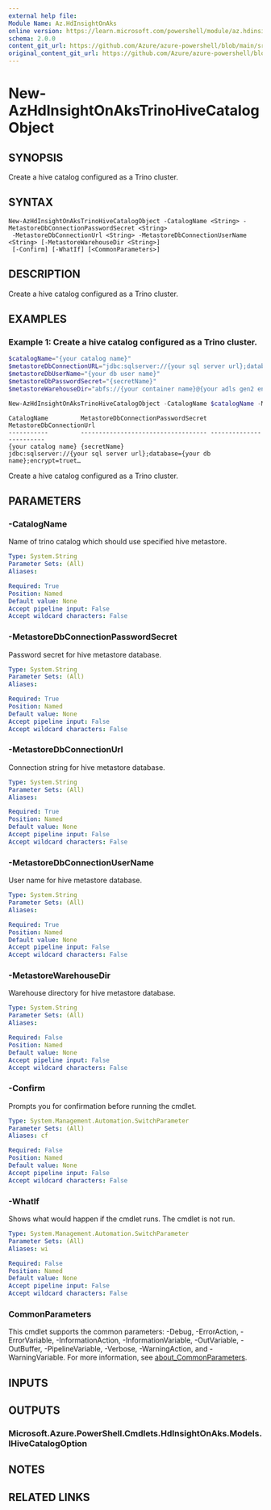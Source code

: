 ```yaml
---
external help file: 
Module Name: Az.HdInsightOnAks
online version: https://learn.microsoft.com/powershell/module/az.hdinsightonaks/New-AzHdInsightOnAksTrinoHiveCatalogObject
schema: 2.0.0
content_git_url: https://github.com/Azure/azure-powershell/blob/main/src/HdInsightOnAks/help/New-AzHdInsightOnAksTrinoHiveCatalogObject.md
original_content_git_url: https://github.com/Azure/azure-powershell/blob/main/src/HdInsightOnAks/help/New-AzHdInsightOnAksTrinoHiveCatalogObject.md
---
```


# New-AzHdInsightOnAksTrinoHiveCatalogObject

## SYNOPSIS
Create a hive catalog configured as a Trino cluster.

## SYNTAX

```
New-AzHdInsightOnAksTrinoHiveCatalogObject -CatalogName <String> -MetastoreDbConnectionPasswordSecret <String>
 -MetastoreDbConnectionUrl <String> -MetastoreDbConnectionUserName <String> [-MetastoreWarehouseDir <String>]
 [-Confirm] [-WhatIf] [<CommonParameters>]
```

## DESCRIPTION
Create a hive catalog configured as a Trino cluster.

## EXAMPLES

### Example 1: Create a hive catalog configured as a Trino cluster.
```powershell
$catalogName="{your catalog name}"
$metastoreDbConnectionURL="jdbc:sqlserver://{your sql server url};database={your db name};encrypt=truetrustServerCertificate=true;loginTimeout=30;"
$metastoreDbUserName="{your db user name}"
$metastoreDbPasswordSecret="{secretName}"
$metastoreWarehouseDir="abfs://{your container name}@{your adls gen2 endpoint}/{your path}"

New-AzHdInsightOnAksTrinoHiveCatalogObject -CatalogName $catalogName -MetastoreDbConnectionUrl $metastoreDbConnectionURL -MetastoreDbConnectionUserName $metastoreDbUserName -MetastoreDbConnectionPasswordSecret $metastoreDbPasswordSecret
```

```output
CatalogName         MetastoreDbConnectionPasswordSecret MetastoreDbConnectionUrl
-----------         ----------------------------------- ------------------------
{your catalog name} {secretName}                        jdbc:sqlserver://{your sql server url};database={your db name};encrypt=truet…
```

Create a hive catalog configured as a Trino cluster.

## PARAMETERS

### -CatalogName
Name of trino catalog which should use specified hive metastore.

```yaml
Type: System.String
Parameter Sets: (All)
Aliases:

Required: True
Position: Named
Default value: None
Accept pipeline input: False
Accept wildcard characters: False
```

### -MetastoreDbConnectionPasswordSecret
Password secret for hive metastore database.

```yaml
Type: System.String
Parameter Sets: (All)
Aliases:

Required: True
Position: Named
Default value: None
Accept pipeline input: False
Accept wildcard characters: False
```

### -MetastoreDbConnectionUrl
Connection string for hive metastore database.

```yaml
Type: System.String
Parameter Sets: (All)
Aliases:

Required: True
Position: Named
Default value: None
Accept pipeline input: False
Accept wildcard characters: False
```

### -MetastoreDbConnectionUserName
User name for hive metastore database.

```yaml
Type: System.String
Parameter Sets: (All)
Aliases:

Required: True
Position: Named
Default value: None
Accept pipeline input: False
Accept wildcard characters: False
```

### -MetastoreWarehouseDir
Warehouse directory for hive metastore database.

```yaml
Type: System.String
Parameter Sets: (All)
Aliases:

Required: False
Position: Named
Default value: None
Accept pipeline input: False
Accept wildcard characters: False
```

### -Confirm
Prompts you for confirmation before running the cmdlet.

```yaml
Type: System.Management.Automation.SwitchParameter
Parameter Sets: (All)
Aliases: cf

Required: False
Position: Named
Default value: None
Accept pipeline input: False
Accept wildcard characters: False
```

### -WhatIf
Shows what would happen if the cmdlet runs.
The cmdlet is not run.

```yaml
Type: System.Management.Automation.SwitchParameter
Parameter Sets: (All)
Aliases: wi

Required: False
Position: Named
Default value: None
Accept pipeline input: False
Accept wildcard characters: False
```

### CommonParameters
This cmdlet supports the common parameters: -Debug, -ErrorAction, -ErrorVariable, -InformationAction, -InformationVariable, -OutVariable, -OutBuffer, -PipelineVariable, -Verbose, -WarningAction, and -WarningVariable. For more information, see [about_CommonParameters](http://go.microsoft.com/fwlink/?LinkID=113216).

## INPUTS

## OUTPUTS

### Microsoft.Azure.PowerShell.Cmdlets.HdInsightOnAks.Models.IHiveCatalogOption

## NOTES

## RELATED LINKS

